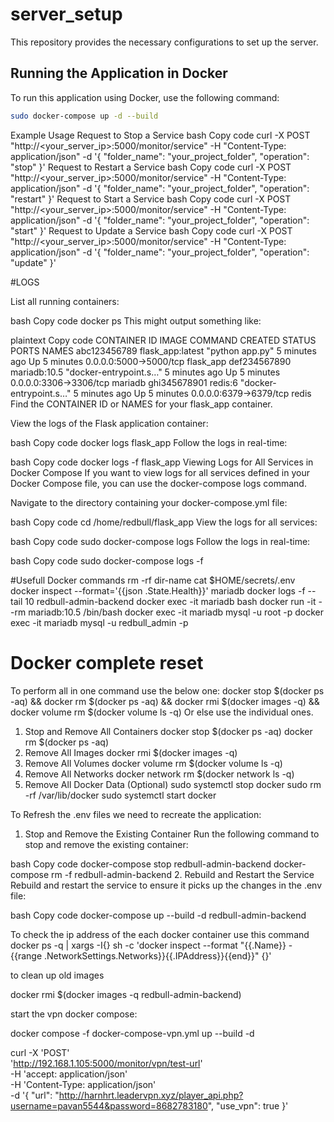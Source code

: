 # server_setup

This repository provides the necessary configurations to set up the server.

## Running the Application in Docker

To run this application using Docker, use the following command:

```bash
sudo docker-compose up -d --build
```


Example Usage
Request to Stop a Service
bash
Copy code
curl -X POST "http://<your_server_ip>:5000/monitor/service" -H "Content-Type: application/json" -d '{
  "folder_name": "your_project_folder",
  "operation": "stop"
}'
Request to Restart a Service
bash
Copy code
curl -X POST "http://<your_server_ip>:5000/monitor/service" -H "Content-Type: application/json" -d '{
  "folder_name": "your_project_folder",
  "operation": "restart"
}'
Request to Start a Service
bash
Copy code
curl -X POST "http://<your_server_ip>:5000/monitor/service" -H "Content-Type: application/json" -d '{
  "folder_name": "your_project_folder",
  "operation": "start"
}'
Request to Update a Service
bash
Copy code
curl -X POST "http://<your_server_ip>:5000/monitor/service" -H "Content-Type: application/json" -d '{
  "folder_name": "your_project_folder",
  "operation": "update"
}'


#LOGS

List all running containers:

bash
Copy code
docker ps
This might output something like:

plaintext
Copy code
CONTAINER ID        IMAGE               COMMAND                  CREATED             STATUS              PORTS                    NAMES
abc123456789        flask_app:latest    "python app.py"          5 minutes ago       Up 5 minutes        0.0.0.0:5000->5000/tcp   flask_app
def234567890        mariadb:10.5        "docker-entrypoint.s…"   5 minutes ago       Up 5 minutes        0.0.0.0:3306->3306/tcp   mariadb
ghi345678901        redis:6             "docker-entrypoint.s…"   5 minutes ago       Up 5 minutes        0.0.0.0:6379->6379/tcp   redis
Find the CONTAINER ID or NAMES for your flask_app container.

View the logs of the Flask application container:

bash
Copy code
docker logs flask_app
Follow the logs in real-time:

bash
Copy code
docker logs -f flask_app
Viewing Logs for All Services in Docker Compose
If you want to view logs for all services defined in your Docker Compose file, you can use the docker-compose logs command.

Navigate to the directory containing your docker-compose.yml file:

bash
Copy code
cd /home/redbull/flask_app
View the logs for all services:

bash
Copy code
sudo docker-compose logs
Follow the logs in real-time:

bash
Copy code
sudo docker-compose logs -f


#Usefull Docker commands
  rm -rf dir-name
  cat $HOME/secrets/.env
  docker inspect --format='{{json .State.Health}}' mariadb
  docker logs -f --tail 10 redbull-admin-backend
  docker exec -it mariadb bash
  docker run -it --rm mariadb:10.5 /bin/bash
  docker exec -it mariadb mysql -u root -p
  docker exec -it mariadb mysql -u redbull_admin -p

# Docker complete reset
To perform all in one command use the below one:
    docker stop $(docker ps -aq) && docker rm $(docker ps -aq) && docker rmi $(docker images -q) && docker volume rm $(docker volume ls -q)
Or else use the individual ones.
  1. Stop and Remove All Containers
     docker stop $(docker ps -aq)
     docker rm $(docker ps -aq)
  2. Remove All Images
     docker rmi $(docker images -q)
  3. Remove All Volumes
     docker volume rm $(docker volume ls -q)
  4. Remove All Networks
     docker network rm $(docker network ls -q)
  5. Remove All Docker Data (Optional)
     sudo systemctl stop docker 
     sudo rm -rf /var/lib/docker
     sudo systemctl start docker

To Refresh the .env files we need to recreate the application:

1. Stop and Remove the Existing Container
Run the following command to stop and remove the existing container:

bash
Copy code
docker-compose stop redbull-admin-backend
docker-compose rm -f redbull-admin-backend
2. Rebuild and Restart the Service
Rebuild and restart the service to ensure it picks up the changes in the .env file:

bash
Copy code
docker-compose up --build -d redbull-admin-backend

To check the ip address of the each docker container use this command
docker ps -q | xargs -I{} sh -c 'docker inspect --format "{{.Name}} - {{range .NetworkSettings.Networks}}{{.IPAddress}}{{end}}" {}'

to clean up old images 

docker rmi $(docker images -q redbull-admin-backend)

start the vpn docker compose:

docker compose -f docker-compose-vpn.yml up --build -d

curl -X 'POST' \
  'http://192.168.1.105:5000/monitor/vpn/test-url' \
  -H 'accept: application/json' \
  -H 'Content-Type: application/json' \
  -d '{
  "url": "http://harnhrt.leadervpn.xyz/player_api.php?username=pavan5544&password=8682783180",
  "use_vpn": true
}'